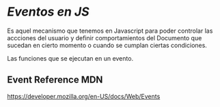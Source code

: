 # *Eventos en JS*

Es aquel mecanismo que tenemos en Javascript para poder controlar las accciones del usuario y definir comportamientos del Documento que sucedan en cierto momento o cuando se cumplan ciertas condiciones.

Las funciones que se ejecutan en un evento.

## Event Reference MDN
https://developer.mozilla.org/en-US/docs/Web/Events

